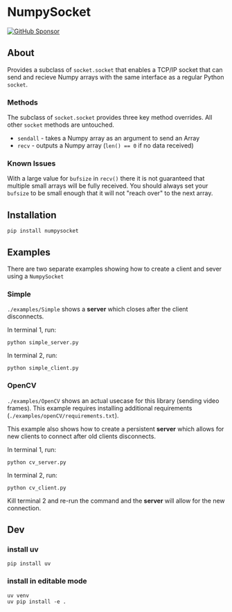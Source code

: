 # NumpySocket
[![GitHub Sponsor](https://img.shields.io/github/sponsors/sabjorn?label=Sponsor&logo=GitHub)](https://github.com/sponsors/sabjorn)

## About
Provides a subclass of `socket.socket` that enables a TCP/IP socket that can send and recieve Numpy arrays with the same interface as a regular Python `socket`.

### Methods
The subclass of `socket.socket` provides three key method overrides. All other `socket` methods are untouched.

* `sendall` - takes a Numpy array as an argument to send an Array
* `recv` - outputs a Numpy array (`len() == 0` if no data received)

### Known Issues
With a large value for `bufsize` in `recv()` there it is not guaranteed that multiple small arrays will be fully received. You should always set your `bufsize` to be small enough that it will not "reach over" to the next array.

## Installation
```
pip install numpysocket
```

## Examples
There are two separate examples showing how to create a client and sever using a `NumpySocket`

### Simple
`./examples/Simple` shows a **server** which closes after the client disconnects.

In terminal 1, run:
```
python simple_server.py 
```

In terminal 2, run:
```
python simple_client.py
```

### OpenCV
`./examples/OpenCV` shows an actual usecase for this library (sending video frames). This example requires installing additional requirements (`./examples/openCV/requirements.txt`).

This example also shows how to create a persistent **server** which allows for new clients to connect after old clients disconnects.

In terminal 1, run:
```
python cv_server.py 
```

In terminal 2, run:
```
python cv_client.py
```

Kill terminal 2 and re-run the command and the **server** will allow for the new connection.

## Dev

### install uv
```
pip install uv
```

### install in editable mode
```
uv venv
uv pip install -e .
```
